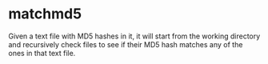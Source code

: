 matchmd5
========

Given a text file with MD5 hashes in it, it will start from the working directory and recursively check files to see if their MD5 hash matches any of the ones in that text file.
